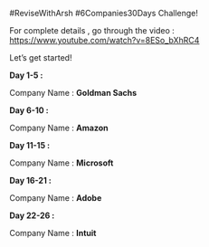 #ReviseWithArsh #6Companies30Days Challenge!


For complete details , go through the video : https://www.youtube.com/watch?v=8ESo_bXhRC4


Let’s get started!


**Day 1-5 :**

Company Name : **Goldman Sachs**

**Day 6-10 :**

Company Name : **Amazon**


**Day 11-15 :**

Company Name : **Microsoft**


**Day 16-21 :**

Company Name : **Adobe**

**Day 22-26 :**

Company Name : **Intuit**
